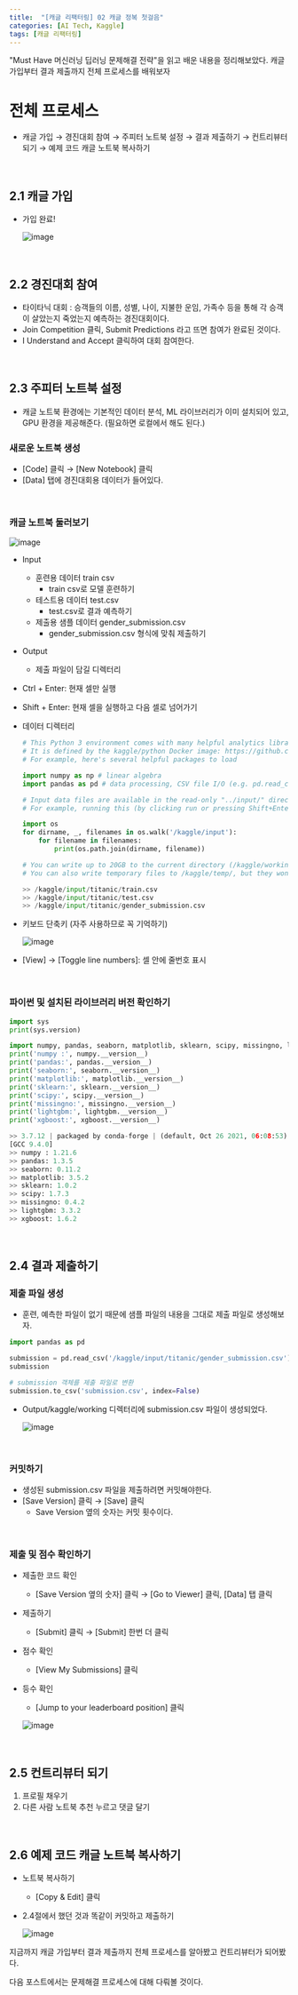 ```yaml
---
title:  "[캐글 리팩터링] 02 캐글 정복 첫걸음"
categories: [AI Tech, Kaggle]
tags: [캐글 리팩터링]
---
```

"Must Have 머신러닝 딥러닝 문제해결 전략"을 읽고 배운 내용을 정리해보았다. 캐글 가입부터 결과 제출까지 전체 프로세스를 배워보자<br>

# 전체 프로세스
- 캐글 가입 → 경진대회 참여 → 주피터 노트북 설정 → 결과 제출하기 → 컨트리뷰터 되기 → 예제 코드 캐글 노트북 복사하기
<br>

## 2.1 캐글 가입

- 가입 완료!
    
    ![image](https://user-images.githubusercontent.com/89712324/218705571-99ac1324-9a24-4277-80f5-8ca406f9ff4c.png)

    
<br>

## 2.2 경진대회 참여

- 타이타닉 대회 : 승객들의 이름, 성별, 나이, 지불한 운임, 가족수 등을 통해 각 승객이 살았는지 죽었는지 예측하는 경진대회이다.
- Join Competition 클릭, Submit Predictions 라고 뜨면 참여가 완료된 것이다.
- I Understand and Accept 클릭하여 대회 참여한다.
<br>

## 2.3 주피터 노트북 설정

- 캐글 노트북 환경에는 기본적인 데이터 분석, ML 라이브러리가 이미 설치되어 있고, GPU 환경을 제공해준다. (필요하면 로컬에서 해도 된다.)

### 새로운 노트북 생성

- [Code] 클릭 → [New Notebook] 클릭
- [Data] 탭에 경진대회용 데이터가 들어있다.
<br>

### 캐글 노트북 둘러보기

![image](https://user-images.githubusercontent.com/89712324/218705632-fb178993-48f4-4710-b3bf-bc87d7cc23c0.png)

- Input
    - 훈련용 데이터 train csv
        - train csv로 모델 훈련하기
    - 테스트용 데이터 test.csv
        - test.csv로 결과 예측하기
    - 제출용 샘플 데이터 gender_submission.csv
        - gender_submission.csv 형식에 맞춰 제출하기
- Output
    - 제출 파일이 담길 디렉터리
- Ctrl + Enter: 현재 셀만 실행
- Shift + Enter: 현재 셀을 실행하고 다음 셀로 넘어가기
- 데이터 디렉터리
    
    ```python
    # This Python 3 environment comes with many helpful analytics libraries installed
    # It is defined by the kaggle/python Docker image: https://github.com/kaggle/docker-python
    # For example, here's several helpful packages to load
    
    import numpy as np # linear algebra
    import pandas as pd # data processing, CSV file I/O (e.g. pd.read_csv)
    
    # Input data files are available in the read-only "../input/" directory
    # For example, running this (by clicking run or pressing Shift+Enter) will list all files under the input directory
    
    import os
    for dirname, _, filenames in os.walk('/kaggle/input'):
        for filename in filenames:
            print(os.path.join(dirname, filename))
    
    # You can write up to 20GB to the current directory (/kaggle/working/) that gets preserved as output when you create a version using "Save & Run All" 
    # You can also write temporary files to /kaggle/temp/, but they won't be saved outside of the current session
    
    >> /kaggle/input/titanic/train.csv
    >> /kaggle/input/titanic/test.csv
    >> /kaggle/input/titanic/gender_submission.csv
    ```
    
- 키보드 단축키 (자주 사용하므로 꼭 기억하기)
    
    ![image](https://user-images.githubusercontent.com/89712324/218705682-013c1f01-e187-47f9-b3ac-ddb532cd766f.png)
    
- [View] → [Toggle line numbers]: 셀 안에 줄번호 표시
<br>

### 파이썬 및 설치된 라이브러리 버전 확인하기

```python
import sys
print(sys.version)

import numpy, pandas, seaborn, matplotlib, sklearn, scipy, missingno, lightgbm, xgboost
print('numpy :', numpy.__version__)
print('pandas:', pandas.__version__)
print('seaborn:', seaborn.__version__)
print('matplotlib:', matplotlib.__version__)
print('sklearn:', sklearn.__version__)
print('scipy:', scipy.__version__)
print('missingno:', missingno.__version__)
print('lightgbm:', lightgbm.__version__)
print('xgboost:', xgboost.__version__)

>> 3.7.12 | packaged by conda-forge | (default, Oct 26 2021, 06:08:53) 
[GCC 9.4.0]
>> numpy : 1.21.6
>> pandas: 1.3.5
>> seaborn: 0.11.2
>> matplotlib: 3.5.2
>> sklearn: 1.0.2
>> scipy: 1.7.3
>> missingno: 0.4.2
>> lightgbm: 3.3.2
>> xgboost: 1.6.2
```
<br>

## 2.4 결과 제출하기

### 제출 파일 생성

- 훈련, 예측한 파일이 없기 때문에 샘플 파일의 내용을 그대로 제출 파일로 생성해보자.

```python
import pandas as pd

submission = pd.read_csv('/kaggle/input/titanic/gender_submission.csv')
submission

# submission 객체를 제출 파일로 변환
submission.to_csv('submission.csv', index=False)
```

- Output/kaggle/working 디렉터리에 submission.csv 파일이 생성되었다.
    
    ![image](https://user-images.githubusercontent.com/89712324/218705737-f0af203d-f91a-4f4c-9957-a9d94787e237.png)
    
<br>

### 커밋하기

- 생성된 submission.csv 파일을 제출하려면 커밋해야한다.
- [Save Version] 클릭 → [Save] 클릭
    - Save Version 옆의 숫자는 커밋 횟수이다.
<br>

### 제출 및 점수 확인하기

- 제출한 코드 확인
    - [Save Version 옆의 숫자] 클릭 → [Go to Viewer] 클릭, [Data] 탭 클릭
- 제출하기
    - [Submit] 클릭 → [Submit] 한번 더 클릭
- 점수 확인
    - [View My Submissions] 클릭
- 등수 확인
    - [Jump to your leaderboard position] 클릭
    
    ![image](https://user-images.githubusercontent.com/89712324/218705783-0e44ec54-3b5c-4d54-bf32-388fd154d1d6.png)
<br>
    

## 2.5 컨트리뷰터 되기

1. 프로필 채우기
2. 다른 사람 노트북 추천 누르고 댓글 달기


<br>

## 2.6 예제 코드 캐글 노트북 복사하기

- 노트북 복사하기
    - [Copy & Edit] 클릭
- 2.4절에서 했던 것과 똑같이 커밋하고 제출하기
    
    ![image](https://user-images.githubusercontent.com/89712324/218705815-6385ac0f-a158-487b-9a31-eae244c5fa77.png)
    

지금까지 캐글 가입부터 결과 제출까지 전체 프로세스를 알아봤고 컨트리뷰터가 되어봤다.

다음 포스트에서는 문제해결 프로세스에 대해 다뤄볼 것이다.